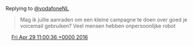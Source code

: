 Replying to [@vodafoneNL](https://twitter.com/vodafoneNL/status/725829816352690176)

> Mag ik jullie aanraden om een kleine campagne te doen over goed je voicemail gebruiken? Veel mensen hebben onpersoonlijke robot

<img src="../../media/tweet.ico" width="12" /> [Fri Apr 29 11:00:36 +0000 2016](https://twitter.com/DromerDenker/status/726003244066070528)